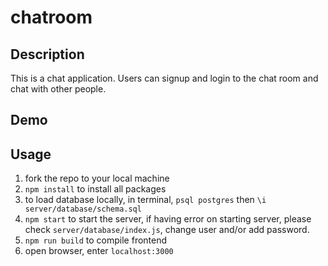 # chatroom

## Description

This is a chat application. Users can signup and login to the chat room and chat with other people.

## Demo

## Usage

1. fork the repo to your local machine
2. `npm install` to install all packages
3. to load database locally, in terminal, `psql postgres` then `\i server/database/schema.sql`
4. `npm start` to start the server, if having error on starting server, please check `server/database/index.js`, change user and/or add password.
5. `npm run build` to compile frontend
6. open browser, enter `localhost:3000`
